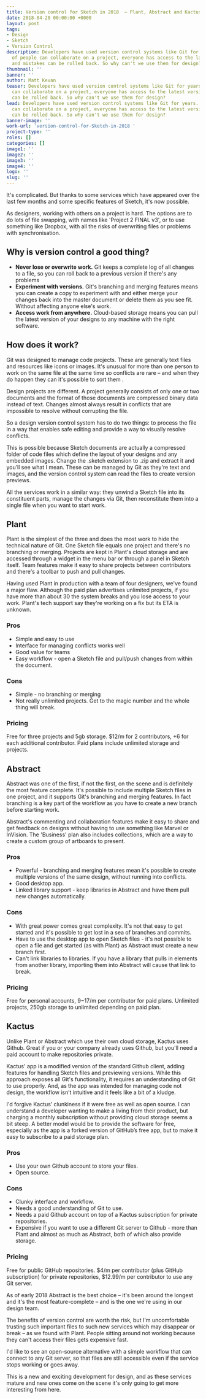 ```yaml
---
title: Version control for Sketch in 2018  – Plant, Abstract and Kactus reviewed
date: 2018-04-20 00:00:00 +0000
layout: post
tags:
- Design
- Sketch
- Version Control
description: Developers have used version control systems like Git for years. Lots
  of people can collaborate on a project, everyone has access to the latest version
  and mistakes can be rolled back. So why can't we use them for design?
thumbnail: ''
banner: ''
author: Matt Kevan
teaser: Developers have used version control systems like Git for years. Lots of people
  can collaborate on a project, everyone has access to the latest version and mistakes
  can be rolled back. So why can't we use them for design?
lead: Developers have used version control systems like Git for years. Lots of people
  can collaborate on a project, everyone has access to the latest version and mistakes
  can be rolled back. So why can't we use them for design?
banner-image: ''
work-url: 'version-control-for-Sketch-in-2018 '
project-type: ''
roles: []
categories: []
image1: ''
image2: ''
image3: ''
image4: ''
logo: ''
slug: ''
---
```


It's complicated. But thanks to some services which have appeared over the last few months and some specific features of Sketch, it's now possible.

As designers, working with others on a project is hard. The options are to do lots of file swapping, with names like 'Project 2 FINAL v3', or to use something like Dropbox, with all the risks of overwriting files or problems with synchronisation.

## Why is version control a good thing?

* **Never lose or overwrite work.** Git keeps a complete log of all changes to a file, so you can roll back to a previous version if there's any problems
* **Experiment with versions.** Git's branching and merging features means you can create a copy to experiment with and either merge your changes back into the master document or delete them as you see fit. Without affecting anyone else's work. 
* **Access work from anywhere.** Cloud-based storage means you can pull the latest version of your designs to any machine with the right software.

## How does it work?

Git was designed to manage code projects. These are generally text files and resources like icons or images. It's unusual for more than one person to work on the same file at the same time so conflicts are rare – and when they do happen they can it's possible to sort them .

Design projects are different. A project generally consists of only one or two documents and the format of those documents are compressed binary data instead of text. Changes almost always result in conflicts that are impossible to resolve without corrupting the file.

So a design version control system has to do two things: to process the file in a way that enables safe editing and provide a way to visually resolve conflicts.

This is possible because Sketch documents are actually a compressed folder of code files which define the layout of your designs and any embedded images. Change the .sketch extension to .zip and extract it and you’ll see what I mean. These can be  managed by Git as they're text and images, and the version control system can read the files to create version previews. 

All the services work in a similar way: they unwind a Sketch file into its constituent parts, manage the changes via Git, then reconstitute them into a single file when you want to start work.

## Plant

Plant is the simplest of the three and does the most work to hide the technical nature of Git. One Sketch file equals one project and there's no branching or merging. Projects are kept in Plant's cloud storage and are accessed through a widget in the menu bar or through a panel in Sketch itself. Team features make it easy to share projects between contributors and there's a toolbar  to push and pull changes.

Having used Plant in production with a team of four designers, we've found a major flaw. Although the paid plan advertises unlimited projects, if you have more than about 30 the system breaks and you lose access to your work. Plant's tech support say they're working on a fix but its ETA is unknown.

### Pros
* Simple and easy to use
* Interface for managing conflicts works well
* Good value for teams
* Easy workflow - open a Sketch file and pull/push changes from within the document.

### Cons
* Simple - no branching or merging
* Not really unlimited projects. Get to the magic number and the whole thing will break.

### Pricing
Free for three projects and 5gb storage. $12/m for 2 contributors, +6 for each additional contributor. Paid plans include unlimited storage and projects.

## Abstract
Abstract was one of the first, if not the first, on the scene and is definitely the most feature complete. It's possible to include multiple Sketch files in one project, and it supports Git's branching and merging features. In fact branching is a key part of the workflow as you have to create a new branch before starting work. 

Abstract's commenting and collaboration features make it easy to share and get feedback on designs without having to use something like Marvel or InVision. The 'Business' plan also includes collections, which are a way to create a custom group of artboards to present.

### Pros
* Powerful - branching and merging features mean it's possible to create multiple versions of the same design, without running into conflicts.
* Good desktop app.
* Linked library support - keep libraries in Abstract and have them pull new changes automatically.

### Cons
* With great power comes great complexity. It's not that easy to get started and it's possible to get lost in a sea of branches and commits.
* Have to use the desktop app to open Sketch files - it's not possible to open a file and get started (as with Plant) as Abstract must create a new branch first.
* Can't link libraries to libraries. If you have a library that pulls in elements from another library, importing them into Abstract will cause that link to break.

### Pricing
Free for personal accounts, $9-$17/m per contributor for paid plans. Unlimited projects, 250gb storage to unlimited depending on paid plan.

## Kactus
Unlike Plant or Abstract which use their own cloud storage, Kactus uses Github. Great if you or your company already uses Github, but  you'll need a paid account to make repositories private. 

Kactus' app is a modified version of the standard Github client, adding features for handling Sketch files and previewing versions. While this approach exposes all Git's functionality, it requires an understanding of Git to use properly. And, as the app was intended for managing code not design, the workflow isn’t intuitive and it feels like a bit of a kludge.

I'd forgive Kactus’ clunkiness if it were free as well as open source. I can understand a developer wanting to make a living from their product, but charging a monthly subscription without providing cloud storage seems a bit steep. A better model would be to provide the software for free, especially as the app is a forked version of GitHub’s free app, but to make it easy to subscribe to a paid storage plan. 

### Pros

- Use your own Github account to store your files.
- Open source.

### Cons
- Clunky interface and workflow. 
- Needs a good understanding of Git to use. 
- Needs a paid Github account on top of a Kactus subscription for private repositories. 
- Expensive if you want to use a different Git server to Github - more than Plant and almost as much as Abstract, both of which also provide storage.

### Pricing

Free for public GitHub repositories. $4/m per contributor (plus GitHub subscription) for private repositories, $12.99/m per contributor to use any Git server. 

As of early 2018 Abstract is the best choice – it's been around the longest and it's the most feature-complete – and is the one we're using in our design team.

The benefits of version control are worth the risk, but I'm uncomfortable trusting such important files to such new services which may disappear or break – as we found with Plant. People sitting around not working because they can't access their files gets expensive fast.

I'd like to see an open-source alternative with a simple workflow that can connect to any Git server, so that files are still accessible even if the service stops working or goes away.

This is a new and exciting development for design, and as these services mature and new ones come on the scene it's only going to get more interesting from here.